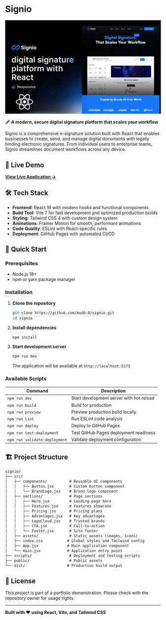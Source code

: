 # Signio
<p align="center">
  <img src="banner.png" alt="Image description" />
</p>

🖋️ **A modern, secure digital signature platform that scales your workflow**

Signio is a comprehensive e-signature solution built with React that enables businesses to create, send, and manage digital documents with legally binding electronic signatures. From individual users to enterprise teams, Signio streamlines document workflows across any device.

## 🌟 Live Demo

**[View Live Application →](https://mxd0-0.github.io/signio/)**

## 🛠️ Tech Stack

- **Frontend**: React 19 with modern hooks and functional components
- **Build Tool**: Vite 7 for fast development and optimized production builds
- **Styling**: Tailwind CSS 4 with custom design system
- **Animations**: Framer Motion for smooth, performant animations
- **Code Quality**: ESLint with React-specific rules
- **Deployment**: GitHub Pages with automated CI/CD

## 🚀 Quick Start

### Prerequisites
- Node.js 18+
- npm or yarn package manager

### Installation

1. **Clone the repository**
   ```bash
   git clone https://github.com/mxd0-0/signio.git
   cd signio
   ```

2. **Install dependencies**
   ```bash
   npm install
   ```

3. **Start development server**
   ```bash
   npm run dev
   ```

   The application will be available at `http://localhost:5173`

### Available Scripts

| Command | Description |
|---------|-------------|
| `npm run dev` | Start development server with hot reload |
| `npm run build` | Build for production |
| `npm run preview` | Preview production build locally |
| `npm run lint` | Run ESLint code analysis |
| `npm run deploy` | Deploy to GitHub Pages |
| `npm run test:deployment` | Test GitHub Pages deployment readiness |
| `npm run validate:deployment` | Validate deployment configuration |

## 🏗️ Project Structure

```
signio/
├── src/
│   ├── components/          # Reusable UI components
│   │   ├── Button.jsx       # Custom button component
│   │   └── BrandLogo.jsx    # Brand logo component
│   ├── sections/            # Page sections
│   │   ├── Hero.jsx         # Landing page hero
│   │   ├── Features.jsx     # Features showcase
│   │   ├── Pricing.jsx      # Pricing plans
│   │   ├── Advantages.jsx   # Key advantages
│   │   ├── LogoCloud.jsx    # Trusted brands
│   │   ├── CTA.jsx          # Call-to-action
│   │   └── Footer.jsx       # Site footer
│   ├── assets/              # Static assets (images, icons)
│   ├── index.css           # Global styles and Tailwind config
│   ├── App.jsx             # Main application component
│   └── main.jsx            # Application entry point
├── scripts/                 # Deployment and testing scripts
├── public/                  # Public assets
└── dist/                   # Production build output
```
## 📄 License

This project is part of a portfolio demonstration. Please check with the repository owner for usage rights.

---

**Built with ❤️ using React, Vite, and Tailwind CSS**
